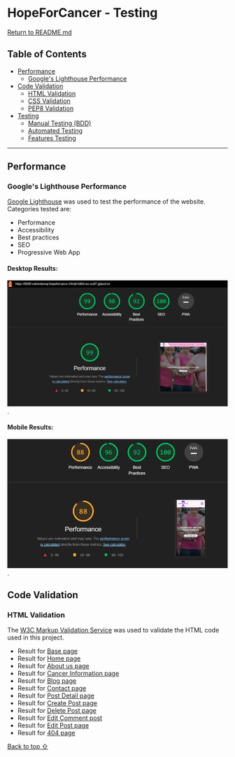# HopeForCancer - Testing

[Return to README.md](README.md)

## Table of Contents
- [Performance](#performance)
  - [Google's Lighthouse Performance](#googles-lighthouse-performance)
- [Code Validation](#code-validation)
  - [HTML Validation](#html-validation)
  - [CSS Validation](#css-validation)
  - [PEP8 Validation](#pep8-validation)
- [Testing](#testing)
  - [Manual Testing (BDD)](#manual-testing-bdd)
  - [Automated Testing](#automated-testing)
  - [Features Testing](#features-testing)

---

## Performance

### Google's Lighthouse Performance

[Google Lighthouse](https://developers.google.com/web/tools/lighthouse) was used to test the performance of the website. Categories tested are:
- Performance
- Accessibility
- Best practices
- SEO
- Progressive Web App

#### Desktop Results:
![Lighthouse Desktop Result](media/tests/desktop_lighthouse.webp).

#### Mobile Results:
![Lighthouse Mobile Result](media/tests/mobile_lighthouse.webp).

## Code Validation

### HTML Validation
The [W3C Markup Validation Service](https://validator.w3.org/) was used to validate the HTML code used in this project.
 - Result for [Base page](./assets/testing/W3C-home-page.jpg)
 - Result for [Home page](./assets/testing/W3C-home-page.jpg)
 - Result for [About us page](./assets/testing/W3C-about-page.jpg)
 - Result for [Cancer Information page](./assets/testing/W3C-blog-page.jpg)
 - Result for [Blog page](./assets/testing/W3C-blog-page.jpg)
 - Result for [Contact page](./assets/testing/W3C-blog-page.jpg)
 - Result for [Post Detail page](./assets/testing/W3C-post-detail.jpg)
 - Result for [Create Post page](./assets/testing/W3C-user-page.jpg)
 - Result for [Delete Post page](./assets/testing/W3C-add-post.jpg)
 - Result for [Edit Comment post](./assets/testing/W3C-update-post.jpg)
 - Result for [Edit Post page](./assets/testing/W3C-delete-post.jpg)
 - Result for [404 page](./assets/testing/W3C-search-page.jpg)

[Back to top ⇧](#content)
